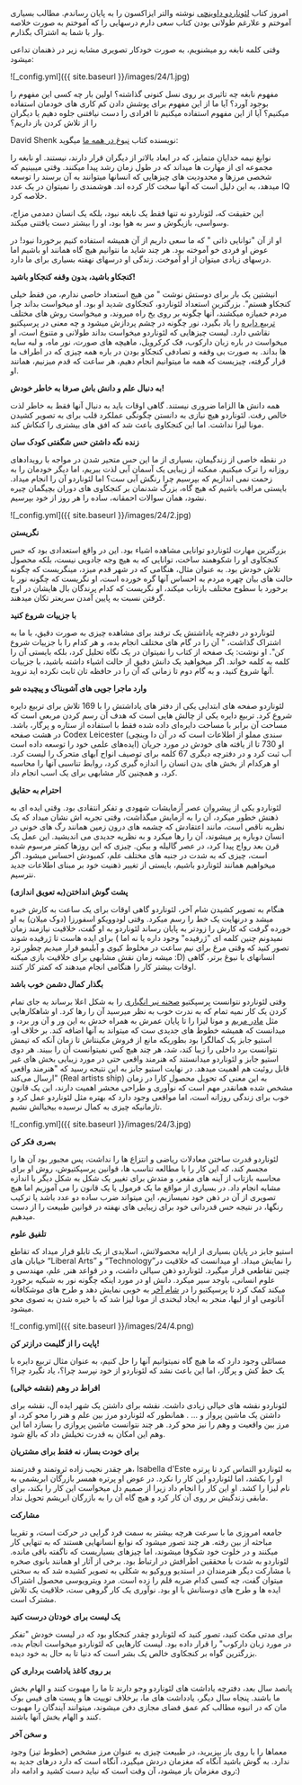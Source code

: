 امروز کتاب [لئوناردو داوینچی](https://www.amazon.com/Leonardo-Vinci-Walter-Isaacson/dp/1501139150) نوشته والتر ایزاکسون را به پایان رساندم. مطالب بسیاری آموختم و علارغم طولانی بودن کتاب سعی دارم درسهایی را که آموختم به صورت خلاصه وار با شما به اشتراک بگذارم.

وقتی کلمه نابغه رو میشنویم، به صورت خودکار تصویری مشابه زیر در ذهنمان تداعی میشود:

![_config.yml]({{ site.baseurl }}/images/24/1.jpg)

مفهوم نابغه چه تاثیری بر روی نسل کنونی گذاشته؟ اولین بار چه کسی این مفهوم را بوجود آورد؟ آیا ما از این مفهوم برای پوشش دادن کم کاری های خودمان استفاده میکنیم؟ آیا از این مفهوم استفاده میکنیم تا افرادی را دست نیافتنی جلوه دهیم یا دیگران را از تلاش کردن باز داریم؟

David Shenk نویسنده کتاب [نبوغ در همه ما](https://www.amazon.com/Genius-All-Us-Insights-Genetics/dp/0307387305) میگوید:

نوابغ نیمه خدایانِ متمایز، که در ابعاد بالاتر از دیگران قرار دارند، نیستند. او نابغه را مجموعه ای از مهارت ها میداند که در طول زمان رشد پیدا میکنند. وقتی میبینیم که شخصی مرزها و محدودیت های چیزهایی که انسانها میتوانند به آن برسند را توسعه میدهد، به این دلیل است که آنها سخت کار کرده اند. هوشمندی را نمیتوان در یک عدد IQ خلاصه کرد.

این حقیقت که، لئوناردو نه تنها فقط یک نابغه نبود، بلکه یک انسان دمدمی مزاج، وسواسی، بازیگوش و سر به هوا بود، او را بیشتر دست یافتنی میکند.

او از آن "توانایی ذاتی " که ما سعی داریم از آن همیشه استفاده کنیم برخوردا نبود! در عوض او فردی خو آموخته بود. هر چند شاید ما نتوانیم هیچ گاه همانند او باشیم اما درسهای زیادی میتوان از او آموخت. زندگی او درسهای نهفته بسیاری برای ما دارد.

**کنجکاو باشید، بدون وقفه کنجکاو باشید!**

انیشتین یک بار برای دوستش نوشت " من هیچ استعداد خاصی ندارم، من فقط خیلی کنجکاو هستم". بزرگترین استعداد لئوناردو، کنجکاوی شدید او بود. او میخواست بداند چرا مردم خمیازه میکشند، آنها چگونه بر روی یخ راه میروند، و میخواست روش های مختلف [تربیع دایره](https://en.wikipedia.org/wiki/Squaring_the_circle) را یاد بگیرد، نور چگونه در چشم پردازش میشود و چه معنی در پرسپکتیو نقاشی دارد. لیست چیزهایی که لئوناردو میخواست بداند طولانی و متنوع است، او میخواست در باره زبان دارکوب، فک کرکرویل، ماهیچه های صورت، نور ماه، و لبه سایه ها بداند. به صورت بی وقفه و تصادفی کنجکاو بودن در باره همه چیزی که در اطراف ما قرار گرفته، چیزیست که همه ما میتوانیم انجام دهیم، هر ساعت که قدم میزنیم، همانند او.

**به دنبال علم و دانش باش صرفا به خاطر خودش!**

همه دانش ها الزاما ضروری نیستند. گاهی اوقات باید به دنبال آنها فقط به خاطر لذت خالص رفت. لئوناردو هیچ نیازی به دانستن چگونگی عملکرد قلب برای به تصویر کشیدن مونا لیزا نداشت. اما این کنجکاوی باعث شد که افق های بیشتری را کنکاش کند. 

**زنده نگه داشتن حس شگفتی کودک سان**

در نقطه خاصی از زندگیمان، بسیاری از ما این حس متحیر شدن در مواجه با رویدادهای روزانه را ترک میکنیم. ممکنه از زیبایی یک آسمان آبی لذت ببریم، اما دیگر خودمان را به زحمت نمی اندازیم که بپرسیم چرا رنگش آبی ست؟ اما لئوناردو آن را انجام میداد. بایستی مراقب باشیم که هیچ گاه، بزرگ شدنمان بر کنجکاوی های دوران بچیگمان چیره نشود، همان سوالات احمقانه، ساده را هر روز از خود بپرسیم.

![_config.yml]({{ site.baseurl }}/images/24/2.jpg)

**نگریستن**

بزرگترین مهارت لئوناردو توانایی مشاهده اشیاء بود. این در واقع استعدادی بود که حس کنجکاوی او را شکوهمند ساخت، توانایی که به هیچ وجه جادویی نیست، بلکه محصول تلاش خودش بود. به عنوان مثال، هنگامی که در شهر قدم میزد، مینگریست که چگونه حالت های بیان چهره مردم به احساس آنها گره خورده است، او نگریست که چگونه نور با برخورد با سطوح مختلف بازتاب میکند، او نگریست که کدام پرندگان بال هایشان در اوج گرفتن نسبت به پایین آمدن سریعتر تکان میدهند.

**با جزییات شروع کنید**

لئوناردو در دفترچه یاداشتش یک ترفند برای مشاهده چیزی به صورت دقیق، با ما به اشتراک گذاشت، " آن را در گام های مختلف انجام بده، و هر کدام را با جزییات شروع کن". او نوشت: یک صفحه از کتاب را نمیتوان در یک نگاه تحلیل کرد، بلکه بایستی آن را کلمه به کلمه خواند. اگر میخواهید یک دانش دقیق از حالت اشیاء داشته باشید، با جزییات آنها شروع کنید، و به گام دوم تا زمانی که آن را در حافظه تان ثابت نکرده اید نروید. 

**وارد ماجرا جویی های آشوبناک و پیچیده شو**

لئوناردو صفحه های ابتدایی یکی از دفتر های یاداشتش را با 169 تلاش برای تربیع دایره شروع کرد. تربیع دایره یکی از چالش هایی است که هدف آن رسم کردن مربعی است که مساحت آن برابر با مساحت دایره‌ای داده شده  فقط با استفاده از ستاره و پرگار، باشد.  در هشت صفحه  Codex Leicester  (سندی مملو از اطلاعات است که در آن دا وینچی ایده‌های علمی خود را توسعه داده است) او 730 تا از یافته های خودش در مورد جریان آب ثبت کرد و در دفترچه دیگری 67 کلمه برای توصیف انواح آبهای متحرک را لیست کرد. او هرکدام از بخش های بدن انسان را اندازه گیری کرد، روابط تناسبی آنها را محاسبه کرد، و همچنین کار مشابهی برای یک اسب انجام داد.

**احترام به حقایق**

لئوناردو یکی از پیشروان عصر آزمایشات شهودی و تفکر انتقادی بود. وقتی ایده ای به ذهنش خطور میکرد، آن را به آزمایش میگذاشت، وقتی تجربه اش نشان میداد که یک نظریه ناقص است، مانند اعتقادش که چشمه های درون زمین همانند رگ های خونی در انسان دوباره پر میشوند، آن را رها میکرد و به نظریه جدیدی می اندیشید. این عمل یک قرن بعد رواج پیدا کرد، در عصر گالیله و بیکن. چیزی که این روزها کمتر مرسوم شده است، چیزی که به شدت در جنبه های مختلف علم، کمبودش احساس میشود. اگر میخواهیم همانند لئوناردو باشیم، بایستی از تغییر ذهنیت خود بر مبنای اطلاعات جدید نترسیم.

**پشت گوش انداختن(به تعویق اندازی)**

هنگام به تصویر کشیدن شام آخر، لئوناردو گاهی اوقات برای یک ساعت به کارش خیره میشد و درنهایت یک خط را رسم میکرد. وقتی لودوویکو اسفورزا (دوک میلان) به او خورده گرفت که کارش را زودتر به پایان رساند لئوناردو به او گفت، خلاقیت نیازمند زمان برای ایده هاست تا ژرفیده شوند ( نمیدونم چنین کلمه ای "ژرفیده" وجود داره یا نه اما تصور کنید که وقتی مرغ برای نیم ساعت در مخلوط کیوی و آبلیمو قرار میدیم چطور ترد میشه زمان نقش مشابهی برای خلاقیت بازی میکنه :D) انسانهای با نبوغ برتر، گاهی اوقات بیشتر کار را هنگامی انجام میدهند که کمتر کار کنند.

**بگذار کمال دشمن خوب باشد**

وقتی لئوناردو نتوانست پرسپکتیو [صحنه نبر انگیاری](https://en.wikipedia.org/wiki/The_Battle_of_Anghiari_(painting)) را به شکل اعلا برساند به جای تمام کردن یک کار نمیه تمام که به ندرت خوب به نظر میرسید آن را رها کرد. او شاهکارهایی مثل [مادر مریم](https://en.wikipedia.org/wiki/Saint_Anne)  و مونا لیزا را تا پایان عمرش به همراه خدش به این ور و آن ور برد، و میدانست که همیشه خطوط های جدیدی ست که میتواند به آنها اضافه کند. بر خلاف او، استیو جابز یک کمالگرا بود بطوریکه مانع از فروش مکینتاش تا زمان آنکه که تیمش نتوانست برد داخلی را زیبا کند، شد، هر چند هیچ کس نمیتوانست آن را ببیند.
هر دوی استیو جابز و لئوناردو میدانستند که هنرمند واقعی حتی در مورد زیبایی بخش های غیر قابل روئیت هم اهمیت میدهد. در نهایت استیو جابز به این نتیجه رسید که "هنرمند واقعی ارسال می‌کند" (Real artists ship) به این معنی که تحویل محصول کارا در زمان مشخص شده همانقدر مهم است که نوآوری و طراحی محشر اهمیت دارند، این یک قانون خوب برای زندگی روزانه است، اما مواقعی وجود دارد که بهتره مثل لئوناردو عمل کرد و تازمانیکه چیزی به کمال نرسیده بیخیالش نشیم.

![_config.yml]({{ site.baseurl }}/images/24/3.jpg)

**بصری فکر کن**

لئوناردو قدرت ساختن معادلات ریاضی و انتزاع ها را نداشت، پس مجبور بود آن ها را مجسم کند، که این کار را با مطالعه تناسب ها، قوانین پرسپکتیوش، روش او برای محاسبه بازتاب از آینه های مقعر، و متدش برای تغییر یک شکل به شکل دیگر با اندازه مشابه انجام داد. در بسیاری از مواقع ما یک فرمول یا یک قانون را می آموزیم اما هیچ تصویری از آن در ذهن خود نمیسازیم، این میتواند ضرب ساده دو عدد باشد یا ترکیب رنگها، در نتیجه حس قدردانی خود برای زیبایی های نهفته در قوانین طبیعت را از دست میدهیم.

**تلفیق علوم**

استیو جابز در پایان بسیاری از ارایه محصولاتش، اسلایدی از یک تابلو قرار میداد که  تقاطع خیابان های “Liberal Arts” و “Technology”را نمایش میداد. او میدانست که خلاقیت در چنین تقاطعی قرار میگیرد. لئوناردو ذهن سیالی داشت، و در قواعد هنر, علم، مهندسی و علوم انسانی، باوجد سیر میکرد.
دانش او در مورد اینکه چگونه نور به شبکیه برخورد میکند کمک کرد تا پرسپکتیو را در [شام آخر](https://en.wikipedia.org/wiki/The_Last_Supper_(Leonardo_da_Vinci)) به خوبی نمایش دهد و طرح های موشکافانه آناتومی او از لبها، منجر به ایجاد لبخندی از مونا لیزا شد که با خیره شدن به تصوی محو میشود.

![_config.yml]({{ site.baseurl }}/images/24/4.png)

**پایت را از گلیمت درازتر کن!**

مسائلی وجود دارد که ما هیچ گاه نمیتوانیم آنها را حل کنیم، به عنوان مثال تربیع دایره با یک خط کش و پرگار، اما این باعث نشد که لئوناردو از خود نپرسد چرا؟، یاد نگیرد چرا؟

**افراط در وهم (نقشه خیالی)**

لئوناردو نقشه های خیالی زیادی داشت. نقشه برای داشتن یک شهر ایده آل، نقشه برای داشتن یک ماشین پرواز و ... . همانطور که لئوناردو مرز بین علم و هنر را محو کرد، او مرز بین واقعیت و وهم را نیز محو کرد. هر چند نتوانست ماشین پروازی را بسازد اما این وهم این امکان به قدرت تخیلش داد که بالغ شود.

**برای خودت بساز، نه فقط برای مشتریان**

هر چقدر نجیب زاده ثروتمند و قدرتمند، Isabella d'Este به  لئوناردو التماس کرد تا پرتره او را بکشد، اما لئوناردو این کار را نکرد. در عوض او  پرتره همسر بازرگان ابریشمی به نام لیزا را کشد. او این کار را انجام داد زیرا از صمیم دل میخواست این کار را بکند، برای مابقی زندگیش بر روی آن کار کرد و هیچ گاه آن را به بازرگان ابریشم تحویل نداد.

**مشارکت**

جامعه امروزی ما با سرعت هرچه بیشتر به سمت فرد گرایی در حرکت است، و تقریبا مباحثه از بین رفته. هر چند تصور میشود که نوابغ انسانهایی هستند که به تنهایی کار میکنند و در خلوت خود شکوفا میشوند، اما چیزهای بسیاریست که ناگفته باقی مانده. لئوناردو به شدت با محققین اطرافش در ارتباط بود. برخی از آثار او همانند بانوی صخره با مشارکت دیگر هنرمندان در استدیو وروکیو به شکلی به تصویر کشیده شد که به سختی میتوان گفت، چه کسی کدام ضربه قلم را زده است. مرد ویترویوسی محصول اشتراک ایده ها و طرح های دوستانش با او بود. نوآوری یک کار گروهی ست، خلاقیت یک تلاش مشترک است.

**یک لیست برای خودتان درست کنید**

برای مدتی مکث کنید، تصور کنید که لئوناردو چقدر کنجکاو بود که در لیست خودش "تفکر در مورد زبان دارکوب" را قرار داده بود. لیست کارهایی که لئوناردو میخواست انجام بده، بزرگترین گواه بر کنجکاوی خالص یک بشر است که دنیا تا به حال به خود دیده. 

**بر روی کاغذ یاداشت برداری کن**

پانصد سال بعد، دفترچه یاداشت های لئوناردو وجو دارند تا ما را مهبوت کنند و الهام بخش ما باشند. پنجاه سال دیگر، یادداشت های ما، برخلاف توییت ها و پست های فیس بوک مان که در انبوه مطالب کم عمق فضای مجازی دفن میشوند، میتوانند آیندگان را مهبوت کنند و الهام بخش آنها باشند.

**و سخن آخر**

معماها را با روی باز بپزیرید، در طبیعت چیزی به عنوان مرز مشخص (خطوط تیز) وجود ندارد. به گوش باشید آنگاه که مغزمان دردش میگیرد، آنگاه است که دارد درهای جدید به روی مغزمان باز میشود، آن وقت است که نباید دست کشید و ادامه داد:)
